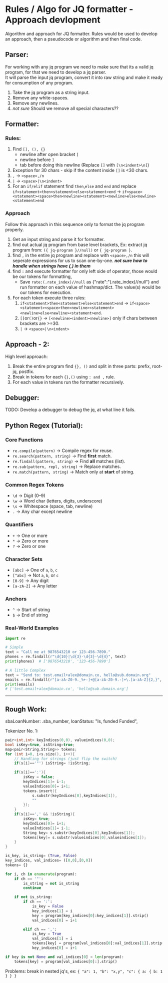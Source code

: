 # Rules / Algo for JQ formatter - Approach devlopment
Algorithm and approach for JQ formatter. Rules would be used to develop an approach, then a pseudocode or algorithm and then final code.

## Parser:
For working with any jq program we need to make sure that its a valid jq program, for that we need to develop a jq parser.  
It will parse the input jq program, convert it into raw string and make it ready for consumption of any program.
1. Take the jq program as a string input.
2. Remove any white-spaces.
3. Remove any newlines.
4. *not sure* Should we remove all special characters??

## Formatter:

### Rules:
1. Find `[], (), {}`
    - newline after open bracket `[`
    - newline before `]`
    - tab before doing this newline
(Replace `[]` with `[\n<indent>\n]`)
2. Exception for 30 chars - skip if the content inside `[]` is <30 chars.
3. `,` -> `<space>,/n`
4. `|` -> `<space>|\n<indent>`
5. For an `if/elif` statement find `then`,`else` and `end` and replace `if<statement>then<statement>else<statement>end` -> `if<space><statement><space>then<newline><statement><newline>else<newline><statement>end`

### Approach
Follow this approach in this sequence only to format the jq program properly.
1. Get an input string and parse it for formatter.
2. find out actual jq program from base level brackets, Ex:
extract jq program from: `({ jq-program }//null)` or `{ jq-program }`.
3. find `,` in the entire jq program and replace with `<space>,/n` this will seperate expressions for us to scan one-by-one. ***not sure how to handle when strings have (,) in them***
4. find `:` and execute formatter for only left side of operator, those would be our tokens for formatting,
    - Save `rate:(.rate_index)//null` as {"rate":"(.rate_index)//null"} and run formatter on each value of hashmap/dict. The value(s) would be our tokens for execution.
5. For each token execute three rules:
    1. `if<statement>then<statement>else<statement>end` -> `if<space><statement><space>then<newline><statement><newline>else<newline><statement>end`.
    3. `[]`or`()`or`{}` -> `[<newline><indent><newline>]` only if chars between brackets are >=30.
    2. `|` -> `<space>|\n<indent>`

## Approach - 2:
High level approach:
1. Break the entire program find `{}, ()` and split in three parts: prefix, root-jq, postfix.
2. Break in tokens for each `{},()` using `: and ,` rule.
3. For each value in tokens run the formatter recursively.


## Debugger:
TODO: Develop a debugger to debug the jq, at what line it fails.


## Python Regex (Tutorial):

### Core Functions
- `re.compile(pattern)` → Compile regex for reuse.
- `re.search(pattern, string)` → Find **first** match.
- `re.findall(pattern, string)` → Find **all** matches (list).
- `re.sub(pattern, repl, string)` → Replace matches.
- `re.match(pattern, string)` → Match only at **start** of string.
### Common Regex Tokens
- `\d` → Digit (0–9)  
- `\w` → Word char (letters, digits, underscore)  
- `\s` → Whitespace (space, tab, newline)  
- `.` → Any char except newline  
### Quantifiers
- `+` → One or more  
- `*` → Zero or more  
- `?` → Zero or one  
### Character Sets
- `[abc]` → One of `a`, `b`, `c`  
- `[^abc]` → Not `a`, `b`, or `c`  
- `[0-9]` → Any digit  
- `[a-zA-Z]` → Any letter  
### Anchors
- `^` → Start of string  
- `$` → End of string  


###  Real-World Examples
```python
import re

# Simple
text = "Call me at 9876543210 or 123-456-7890."
phones = re.findall(r"\d{10}|\d{3}-\d{3}-\d{4}", text)
print(phones)  # ['9876543210', '123-456-7890']

# A little Complex
text = "Send to: test.email+alex@domain.co, hello@sub.domain.org"
emails = re.findall(r"[a-zA-Z0-9._%+-]+@[a-zA-Z0-9.-]+\.[a-zA-Z]{2,}", text)
print(emails)  
# ['test.email+alex@domain.co', 'hello@sub.domain.org']
```
---


## Rough Work:
sbaLoanNumber: .sba_number,
loanStatus: "Is, funded Funded",

Tokenizer No. 1:
```C++
pair<int,int> keyIndices(0,0), valueindices(0,0);
bool isKey=true, isString=true;
map<pair<String,String>> tokens;
for (int i=0, i<s.size(), i++){
    // Handling for strings (just flip the switch)
    if(s[i]=='"') isString= !isString;

    if(s[i]==':'){
        isKey = false;
        keyIndices[1]= i-1;
        valueIndices[0]= i+1;
        tokens.insert({
            s.substr(keyIndices[0],keyIndices[1]),
            ""
        });
    }
    if(s[i]==',' && !isString){
        isKey= true;
        keyIndices[0]= i+1; 
        valueIndices[1]= i-1;
        String key= s.substr(keyIndices[0],keyIndices[1]);
        tokens[key]= s.substr(valueindices[0],valueindices[1]);
    }
}
```
```python
is_key, is_string= (True, False)
key_indices, val_indices= ([0,0],[0,0])
tokens= {}

for i, ch in enumerate(program):
    if ch == '"':
        is_string = not is_string
        continue

    if not is_string:
        if ch == ':':
            is_key = False
            key_indices[1] = i
            key = program[key_indices[0]:key_indices[1]].strip()
            val_indices[0] = i+1

        elif ch == ',':
            is_key = True
            val_indices[1] = i
            tokens[key] = program[val_indices[0]:val_indices[1]].strip()
            key_indices[0] = i+1

if key is not None and val_indices[0] < len(program):
    tokens[key] = program[val_indices[0]:].strip()

```
Problems: break in nested jq's, ex: `{ "a": 1, "b": "x,y", "c": { a: { b: 1 } } }`


